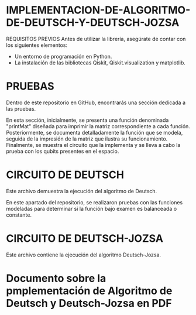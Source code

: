 # IMPLEMENTACION-DE-ALGORITMO-DE-DEUTSCH-Y-DEUTSCH-JOZSA
REQUISITOS PREVIOS
Antes de utilizar la librería, asegúrate de contar con los siguientes elementos:

- Un entorno de programación en Python.
- La instalación de las bibliotecas Qiskit, Qiskit.visualization y matplotlib.

# PRUEBAS
Dentro de este repositorio en GitHub, encontrarás una sección dedicada a las pruebas.

En esta sección, inicialmente, se presenta una función denominada "printMat" diseñada para imprimir la matriz correspondiente a cada función. Posteriormente, se documenta detalladamente la función que se modela, seguida de la impresión de la matriz que ilustra su funcionamiento. Finalmente, se muestra el circuito que la implementa y se lleva a cabo la prueba con los qubits presentes en el espacio.

# CIRCUITO DE DEUTSCH
Este archivo demuestra la ejecución del algoritmo de Deutsch.

En este apartado del repositorio, se realizaron pruebas con las funciones modeladas para determinar si la función bajo examen es balanceada o constante.

# CIRCUITO DE DEUTSCH-JOZSA
Este archivo contiene la ejecución del algoritmo Deutsch-Jozsa.
# Documento sobre la pmplementación de Algoritmo de Deutsch y Deutsch-Jozsa en PDF
